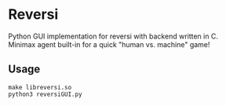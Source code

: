 # Reversi

Python GUI implementation for reversi with backend written in C.  
Minimax agent built-in for a quick "human vs. machine" game!

## Usage

```
make libreversi.so
python3 reversiGUI.py
```
